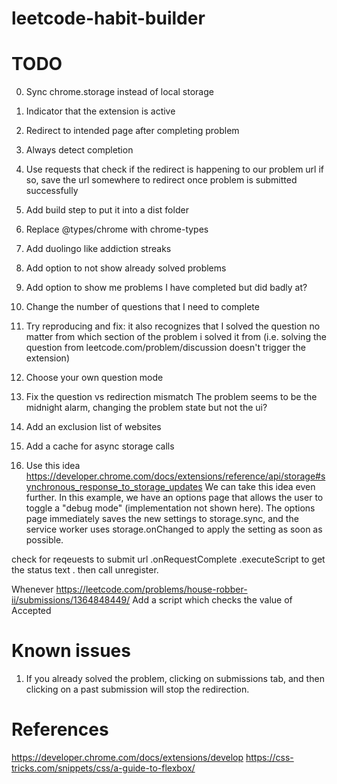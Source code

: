 # leetcode-habit-builder

# TODO

0. Sync chrome.storage instead of local storage
1. Indicator that the extension is active
2. Redirect to intended page after completing problem
3. Always detect completion
4. Use requests that check if the redirect is happening to our problem url
   if so, save the url somewhere to redirect once problem is submitted successfully
5. Add build step to put it into a dist folder
6. Replace @types/chrome with chrome-types
7. Add duolingo like addiction streaks
8. Add option to not show already solved problems
9. Add option to show me problems I have completed but did badly at?
10. Change the number of questions that I need to complete
11. Try reproducing and fix: it also recognizes that I solved the question no matter from which section of the problem i solved it from (i.e. solving the question from leetcode.com/problem/discussion doesn't trigger the extension)
12. Choose your own question mode
13. Fix the question vs redirection mismatch
    The problem seems to be the midnight alarm, changing the problem state but not the ui?
14. Add an exclusion list of websites
15. Add a cache for async storage calls

15. Use this idea
https://developer.chrome.com/docs/extensions/reference/api/storage#synchronous_response_to_storage_updates
We can take this idea even further. In this example, we have an options page that allows the user to toggle a "debug mode" (implementation not shown here). The options page immediately saves the new settings to storage.sync, and the service worker uses storage.onChanged to apply the setting as soon as possible.



check for reqeuests to submit url
.onRequestComplete
.executeScript to get the status text 
. then call unregister.


Whenever https://leetcode.com/problems/house-robber-ii/submissions/1364848449/
Add a script which checks the value of <span data-e2e-locator="submission-result">Accepted</span>



# Known issues
1. If you already solved the problem, clicking on submissions tab, and then clicking on a past submission will stop the redirection.
# References

https://developer.chrome.com/docs/extensions/develop
https://css-tricks.com/snippets/css/a-guide-to-flexbox/
